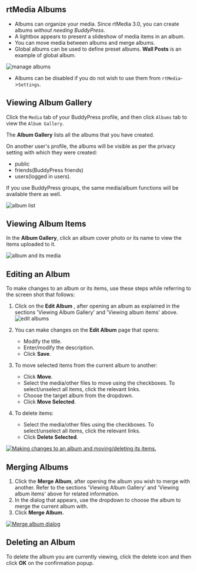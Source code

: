 ## rtMedia Albums


* Albums can organize your media. Since rtMedia 3.0, you can create albums _without needing BuddyPress_.
* A lightbox appears to present a slideshow of media items in an album.
* You can move media between albums and merge albums.
* Global albums can be used to define preset albums. **Wall Posts** is an example of global album.

![manage albums](https://cloud.githubusercontent.com/assets/1140051/7516569/ebe54c1e-f4ed-11e4-9d23-450affc2c749.png)

* Albums can be disabled if you do not wish to use them from `rtMedia`->`Settings`.



## Viewing Album Gallery


Click the `Media` tab of your BuddyPress profile, and then click `Albums` tab to view the `Album Gallery`.

The **Album Gallery** lists all the albums that you have created. 

On another user's profile, the albums will be visible as per the privacy setting with which they were created:

- public
- friends(BuddyPress friends)
- users(logged in users).

If you use BuddyPress groups, the same media/album functions will be available there as well.


![album list](https://cloud.githubusercontent.com/assets/1140051/7676748/30be7940-fd64-11e4-9d17-6b036921f16f.png)


## Viewing Album Items


In the **Album Gallery**, click an album cover photo or its name to view the items uploaded to it.

![album and its media](https://cloud.githubusercontent.com/assets/1140051/7676680/9a6117b4-fd63-11e4-94be-3f628af50c96.png)


## Editing an Album


To make changes to an album or its items, use these steps while referring to the screen shot that follows:


1. Click on the **Edit Album** , after opening an album as explained in the sections 'Viewing Album Gallery' and 'Viewing album items' above.
![edit albums](https://cloud.githubusercontent.com/assets/1140051/7516828/4a458ab6-f4ef-11e4-8260-41dff646b452.png)

2. You can make changes on the **Edit Album** page that opens:

    * Modify the title.
    * Enter/modify the description.
    * Click **Save**.

3. To move selected items from the current album to another:

    * Click **Move**.
    * Select the media/other files to move using the checkboxes. To select/unselect all items, click the relevant links.
    * Choose the target album from the dropdown.
    * Click **Move Selected**.

4. To delete items:

    * Select the media/other files using the checkboxes. To select/unselect all items, click the relevant links.
    * Click **Delete Selected**.

[![Making changes to an album and moving/deleting its items.](https://rtcamp.com/wp-content/uploads/2013/09/EditingAnAlbum.png)](https://rtcamp.com/wp-content/uploads/2013/09/EditingAnAlbum.png)


## Merging Albums

1. Click the **Merge Album**, after opening the album you wish to merge with another. Refer to the sections 'Viewing Album Gallery' and 'Viewing album items' above for related information.
2. In the dialog that appears, use the dropdown to choose the album to merge the current album with.
3. Click **Merge Album.**

  [![Merge album dialog](https://rtcamp.com/wp-content/uploads/2013/09/mergeAlbumDialog.png)](https://rtcamp.com/wp-content/uploads/2013/09/mergeAlbumDialog.png)


## Deleting an Album

To delete the album you are currently viewing, click the delete icon and then click **OK** on the confirmation popup.
